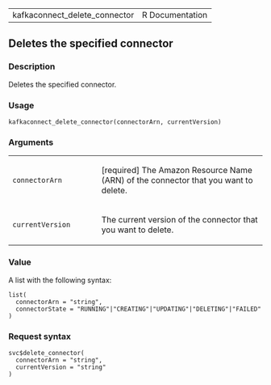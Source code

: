 <table style="width: 100%;">
<tbody>
<tr class="odd">
<td>kafkaconnect_delete_connector</td>
<td style="text-align: right;">R Documentation</td>
</tr>
</tbody>
</table>

## Deletes the specified connector

### Description

Deletes the specified connector.

### Usage

    kafkaconnect_delete_connector(connectorArn, currentVersion)

### Arguments

<table>
<colgroup>
<col style="width: 35%" />
<col style="width: 65%" />
</colgroup>
<tbody>
<tr class="odd">
<td><code
id="kafkaconnect_delete_connector_:_connectorArn">connectorArn</code></td>
<td><p>[required] The Amazon Resource Name (ARN) of the connector that
you want to delete.</p></td>
</tr>
<tr class="even">
<td><code
id="kafkaconnect_delete_connector_:_currentVersion">currentVersion</code></td>
<td><p>The current version of the connector that you want to
delete.</p></td>
</tr>
</tbody>
</table>

### Value

A list with the following syntax:

    list(
      connectorArn = "string",
      connectorState = "RUNNING"|"CREATING"|"UPDATING"|"DELETING"|"FAILED"
    )

### Request syntax

    svc$delete_connector(
      connectorArn = "string",
      currentVersion = "string"
    )
